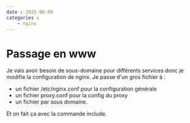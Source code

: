 ```yaml
---
date : 2025-08-09
categories :
    - nginx
---
```


# Passage en www

Je vais avoir besoin de sous-domaine pour différents services donc je modifie la configuration de nginx.
Je passe d'un gros fichier à :

- un fichier /etc/nginx.conf pour la configuration générale
- un fichier proxy.conf pour la config du proxy
- un fichier par sous domaine.

Et on fait ça avec la commande include.